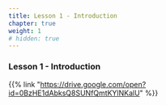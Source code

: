 ```yaml
---
title: Lesson 1 - Introduction 
chapter: true
weight: 1
# hidden: true
---
```


### Lesson 1 - Introduction

{{% link "https://drive.google.com/open?id=0BzHE1dAbksQ8SUNfQmtKYlNKalU" %}}
